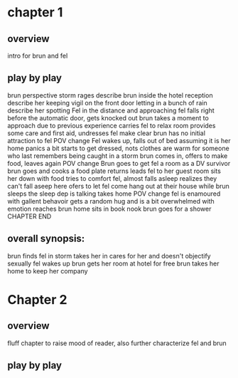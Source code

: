 # chapter 1 

## overview
intro for brun and fel

## play by play
brun perspective
storm rages
describe brun inside the hotel reception 
describe her keeping vigil on the front door letting in a bunch of rain
describe her spotting Fel in the distance and approaching
fel falls right before the automatic door, gets knocked out
brun takes a moment to approach due to previous experience
carries fel to relax room
provides some care and first aid, undresses fel
make clear brun has no initial attraction to fel
POV change
Fel wakes up, falls out of bed assuming it is her home
panics a bit
starts to get dressed, nots clothes are warm for someone who last remembers being caught in a storm
brun comes in, offers to make food, leaves again
POV change
Brun goes to get fel a room as a DV survivor
brun goes and cooks a food plate
returns
leads fel to her guest room
sits her down with food
tries to comfort fel, almost falls asleep
realizes they can't fall aseep here
ofers to let fel come hang out at their house while brun sleeps
the sleep dep is talking
takes home
POV change
fel is enamoured with gallent behavoir
gets a random hug and is a bit overwhelmed with emotion
reaches brun home
sits in book nook
brun goes for a shower
CHAPTER END

## overall synopsis:
brun finds fel in storm
takes her in
cares for her and doesn't objectify sexually
fel wakes up
brun gets her room at hotel for free
brun takes her home to keep her company


# Chapter 2

## overview
fluff chapter to raise mood of reader, also further characterize fel and brun

## play by play
